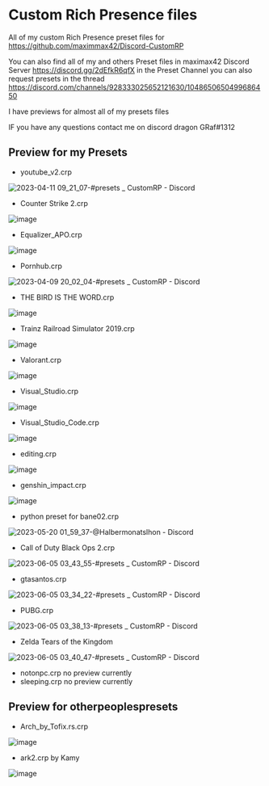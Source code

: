# Custom Rich Presence files
All of my custom Rich Presence preset files for https://github.com/maximmax42/Discord-CustomRP

You can also find all of my and others Preset files in maximax42 Discord Server https://discord.gg/2dEfkR6qfX in the Preset Channel
you can also request presets in the thread https://discord.com/channels/928333025652121630/1048650650499686450

I have previews for almost all of my presets files

IF you have any questions contact me on discord dragon GRaf#1312







## Preview for my Presets

* youtube_v2.crp

![2023-04-11 09_21_07-#presets _ CustomRP - Discord](https://user-images.githubusercontent.com/65346683/231086530-264dcf15-6c0d-4200-9d8b-b630a8d7fe22.png)

* Counter Strike 2.crp

![image](https://user-images.githubusercontent.com/65346683/230788817-640d3a99-0982-4b78-a4eb-ac97dc5eace2.png)
* Equalizer_APO.crp

![image](https://user-images.githubusercontent.com/65346683/230788854-c1f31d81-c8fd-4704-970f-316af90ff772.png)

* Pornhub.crp

![2023-04-09 20_02_04-#presets _ CustomRP - Discord](https://user-images.githubusercontent.com/65346683/230788977-b47643a1-b32e-400d-ac76-efd0e33e54e2.png)

* THE BIRD IS THE WORD.crp

![image](https://user-images.githubusercontent.com/65346683/230789052-ab68de3c-447b-4bde-9a89-de2535e92f5f.png)

* Trainz Railroad Simulator 2019.crp

![image](https://user-images.githubusercontent.com/65346683/230789089-ce1cb709-862c-40e7-80b7-b19d7ee748c0.png)

* Valorant.crp

![image](https://user-images.githubusercontent.com/65346683/230789151-e728bfcf-e0bb-4c74-ae3d-28b6b50e15dd.png)

* Visual_Studio.crp

![image](https://user-images.githubusercontent.com/65346683/230789199-c743d2cd-5767-453c-9c3a-66a8362ec33e.png)

* Visual_Studio_Code.crp

![image](https://user-images.githubusercontent.com/65346683/230789217-6cd433db-5bf5-4971-a4c1-abdb70e649b7.png)

* editing.crp

![image](https://user-images.githubusercontent.com/65346683/230789278-c7b57338-cc82-47b7-ab7e-a2f7a6bd4119.png)

* genshin_impact.crp

![image](https://user-images.githubusercontent.com/65346683/230789310-cd3ce800-c206-45fc-aaf2-f926468c2de2.png)

* python preset for bane02.crp

![2023-05-20 01_59_37-@Halbermonatslhon - Discord](https://github.com/dragonGRaf1312/mycustomrichpresence/assets/65346683/dd74a5bc-e153-4163-b27b-07387d119d91)

* Call of Duty Black Ops 2.crp

![2023-06-05 03_43_55-#presets _ CustomRP - Discord](https://github.com/dragonGRaf1312/mycustomrichpresence/assets/65346683/ad02bd70-c17d-4121-856c-6bb14d4b7da7)

* gtasantos.crp

![2023-06-05 03_34_22-#presets _ CustomRP - Discord](https://github.com/dragonGRaf1312/mycustomrichpresence/assets/65346683/b28bf833-4b21-455c-8ad5-e317e181bec6)

* PUBG.crp

![2023-06-05 03_38_13-#presets _ CustomRP - Discord](https://github.com/dragonGRaf1312/mycustomrichpresence/assets/65346683/a57e889d-8616-4803-a745-478151b44cbb)

* Zelda Tears of the Kingdom

![2023-06-05 03_40_47-#presets _ CustomRP - Discord](https://github.com/dragonGRaf1312/mycustomrichpresence/assets/65346683/5f51af6d-b3cd-4fec-aa70-103b1fb34442)

* notonpc.crp
no preview currently
* sleeping.crp
no preview currently

## Preview for otherpeoplespresets

* Arch_by_Tofix.rs.crp

![image](https://user-images.githubusercontent.com/65346683/230789414-4d55691b-f89c-469e-93b4-58e6e541ce26.png)

* ark2.crp by Kamy

![image](https://github.com/dragonGRaf1312/mycustomrichpresence/assets/65346683/c6ee856e-a568-4354-a6cb-d4e484cb70a7)
